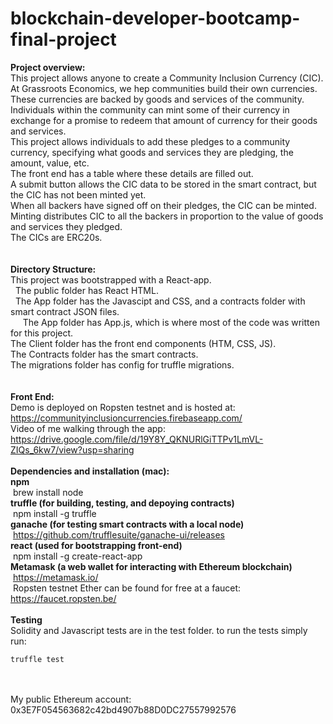 # blockchain-developer-bootcamp-final-project

<b>Project overview:</b><br />
This project allows anyone to create a Community Inclusion Currency (CIC).<br />
At Grassroots Economics, we hep communities build their own currencies.<br />
These currencies are backed by goods and services of the community.<br />
Individuals within the community can mint some of their currency in exchange for a promise to redeem that amount of currency for their goods and services.<br />
This project allows individuals to add these pledges to a community currency, specifying what goods and services they are pledging, the amount, value, etc.<br />
The front end has a table where these details are filled out.<br />
A submit button allows the CIC data to be stored in the smart contract, but the CIC has not been minted yet.<br />
When all backers have signed off on their pledges, the CIC can be minted.<br />
Minting distributes CIC to all the backers in proportion to the value of goods and services they pledged.<br />
The CICs are ERC20s.<br />
<br />
<br />
<b>Directory Structure:</b><br />
This project was bootstrapped with a React-app.<br />
 
	The public folder has React HTML.<br />
 
	The App folder has the Javascipt and CSS, and a contracts folder with smart contract JSON files.<br />
  
  &nbsp;&nbsp;The App folder has App.js, which is where most of the code was written for this project.<br />
The Client folder has the front end components (HTM, CSS, JS).<br />
The Contracts folder has the smart contracts.<br />
The migrations folder has config for truffle migrations.<br />
<br />
<br />
<b>Front End:</b><br />
Demo is deployed on Ropsten testnet and is hosted at:<br />
https://communityinclusioncurrencies.firebaseapp.com/<br />
Video of me walking through the app: https://drive.google.com/file/d/19Y8Y_QKNURlGiTTPv1LmVL-ZIQs_6kw7/view?usp=sharing<br />
<br />
<b>Dependencies and installation (mac):</b><br />
<b>npm</b><br />
&nbsp;brew install node<br />
<b>truffle (for building, testing, and depoying contracts)</b><br />
&nbsp;npm install -g truffle<br />
<b>ganache (for testing smart contracts with a local node)</b><br />
&nbsp;https://github.com/trufflesuite/ganache-ui/releases<br />
<b>react (used for bootstrapping front-end)</b><br />
&nbsp;npm install -g create-react-app<br />
<b>Metamask (a web wallet for interacting with Ethereum blockchain)</b><br />
&nbsp;https://metamask.io/<br />
&nbsp;Ropsten testnet Ether can be found for free at a faucet: https://faucet.ropsten.be/<br />
<br />
<b>Testing</b><br />
Solidity and Javascript tests are in the test folder.  to run the tests simply run:<br />
```
truffle test
```
<br />
<br />
My public Ethereum account: 0x3E7F054563682c42bd4907b88D0DC27557992576
